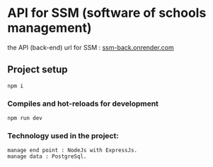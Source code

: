 # API for SSM (software of schools management)

the API (back-end) url for SSM : [ssm-back.onrender.com](https://ssm-back.onrender.com)

## Project setup
```
npm i
```

### Compiles and hot-reloads for development
```
npm run dev
```

### Technology used in the project:
```
manage end point : NodeJs with ExpressJs.
manage data : PostgreSql.
```
